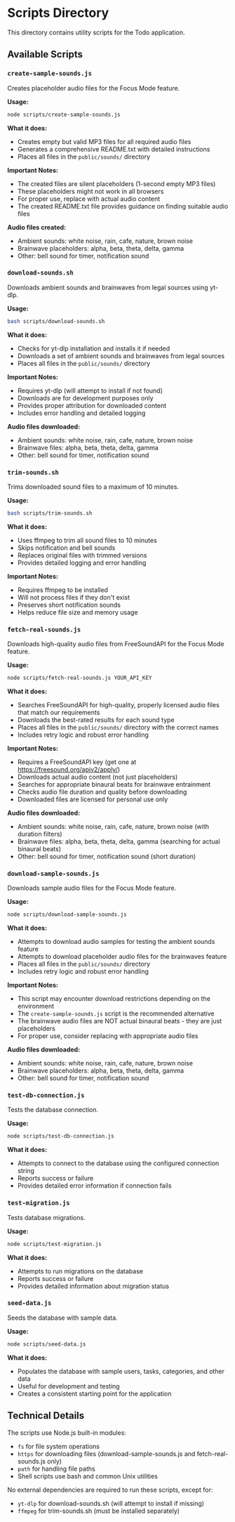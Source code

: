# Scripts Directory

This directory contains utility scripts for the Todo application.

## Available Scripts

### `create-sample-sounds.js`

Creates placeholder audio files for the Focus Mode feature.

**Usage:**
```bash
node scripts/create-sample-sounds.js
```

**What it does:**
- Creates empty but valid MP3 files for all required audio files
- Generates a comprehensive README.txt with detailed instructions
- Places all files in the `public/sounds/` directory

**Important Notes:**
- The created files are silent placeholders (1-second empty MP3 files)
- These placeholders might not work in all browsers
- For proper use, replace with actual audio content
- The created README.txt file provides guidance on finding suitable audio files

**Audio files created:**
- Ambient sounds: white noise, rain, cafe, nature, brown noise
- Brainwave placeholders: alpha, beta, theta, delta, gamma
- Other: bell sound for timer, notification sound

### `download-sounds.sh`

Downloads ambient sounds and brainwaves from legal sources using yt-dlp.

**Usage:**
```bash
bash scripts/download-sounds.sh
```

**What it does:**
- Checks for yt-dlp installation and installs it if needed
- Downloads a set of ambient sounds and brainwaves from legal sources
- Places all files in the `public/sounds/` directory

**Important Notes:**
- Requires yt-dlp (will attempt to install if not found)
- Downloads are for development purposes only
- Provides proper attribution for downloaded content
- Includes error handling and detailed logging

**Audio files downloaded:**
- Ambient sounds: white noise, rain, cafe, nature, brown noise
- Brainwave files: alpha, beta, theta, delta, gamma
- Other: bell sound for timer, notification sound

### `trim-sounds.sh`

Trims downloaded sound files to a maximum of 10 minutes.

**Usage:**
```bash
bash scripts/trim-sounds.sh
```

**What it does:**
- Uses ffmpeg to trim all sound files to 10 minutes
- Skips notification and bell sounds
- Replaces original files with trimmed versions
- Provides detailed logging and error handling

**Important Notes:**
- Requires ffmpeg to be installed
- Will not process files if they don't exist
- Preserves short notification sounds
- Helps reduce file size and memory usage

### `fetch-real-sounds.js`

Downloads high-quality audio files from FreeSoundAPI for the Focus Mode feature.

**Usage:**
```bash
node scripts/fetch-real-sounds.js YOUR_API_KEY
```

**What it does:**
- Searches FreeSoundAPI for high-quality, properly licensed audio files that match our requirements
- Downloads the best-rated results for each sound type
- Places all files in the `public/sounds/` directory with the correct names
- Includes retry logic and robust error handling

**Important Notes:**
- Requires a FreeSoundAPI key (get one at https://freesound.org/apiv2/apply/)
- Downloads actual audio content (not just placeholders)
- Searches for appropriate binaural beats for brainwave entrainment
- Checks audio file duration and quality before downloading
- Downloaded files are licensed for personal use only

**Audio files downloaded:**
- Ambient sounds: white noise, rain, cafe, nature, brown noise (with duration filters)
- Brainwave files: alpha, beta, theta, delta, gamma (searching for actual binaural beats)
- Other: bell sound for timer, notification sound (short duration)

### `download-sample-sounds.js`

Downloads sample audio files for the Focus Mode feature.

**Usage:**
```bash
node scripts/download-sample-sounds.js
```

**What it does:**
- Attempts to download audio samples for testing the ambient sounds feature
- Attempts to download placeholder audio files for the brainwaves feature
- Places all files in the `public/sounds/` directory
- Includes retry logic and robust error handling

**Important Notes:**
- This script may encounter download restrictions depending on the environment
- The `create-sample-sounds.js` script is the recommended alternative
- The brainwave audio files are NOT actual binaural beats - they are just placeholders
- For proper use, consider replacing with appropriate audio files

**Audio files downloaded:**
- Ambient sounds: white noise, rain, cafe, nature, brown noise
- Brainwave placeholders: alpha, beta, theta, delta, gamma
- Other: bell sound for timer, notification sound

### `test-db-connection.js`

Tests the database connection.

**Usage:**
```bash
node scripts/test-db-connection.js
```

**What it does:**
- Attempts to connect to the database using the configured connection string
- Reports success or failure
- Provides detailed error information if connection fails

### `test-migration.js`

Tests database migrations.

**Usage:**
```bash
node scripts/test-migration.js
```

**What it does:**
- Attempts to run migrations on the database
- Reports success or failure
- Provides detailed information about migration status

### `seed-data.js`

Seeds the database with sample data.

**Usage:**
```bash
node scripts/seed-data.js
```

**What it does:**
- Populates the database with sample users, tasks, categories, and other data
- Useful for development and testing
- Creates a consistent starting point for the application

## Technical Details

The scripts use Node.js built-in modules:
- `fs` for file system operations
- `https` for downloading files (download-sample-sounds.js and fetch-real-sounds.js only)
- `path` for handling file paths
- Shell scripts use bash and common Unix utilities

No external dependencies are required to run these scripts, except for:
- `yt-dlp` for download-sounds.sh (will attempt to install if missing)
- `ffmpeg` for trim-sounds.sh (must be installed separately) 